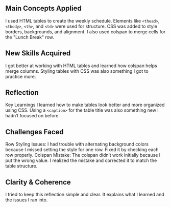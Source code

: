## Main Concepts Applied
I used HTML tables to create the weekly schedule. Elements like `<thead>`, `<tbody>`, `<th>`, and `<td>` were used for structure. CSS was added to style borders, backgrounds, and alignment. I also used colspan to merge cells for the "Lunch Break" row.

## New Skills Acquired
I got better at working with HTML tables and learned how colspan helps merge columns. Styling tables with CSS was also something I got to practice more.

## Reflection
Key Learnings
I learned how to make tables look better and more organized using CSS. Using a `<caption>` for the table title was also something new I hadn’t focused on before.

## Challenges Faced
Row Styling Issues: I had trouble with alternating background colors because I missed setting the style for one row. Fixed it by checking each row properly.
Colspan Mistake: The colspan didn’t work initially because I put the wrong value. I realized the mistake and corrected it to match the table structure.

## Clarity & Coherence
I tried to keep this reflection simple and clear. It explains what I learned and the issues I ran into.